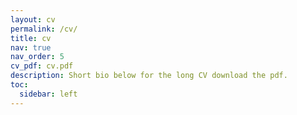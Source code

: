 ```yaml
---
layout: cv
permalink: /cv/
title: cv
nav: true
nav_order: 5
cv_pdf: cv.pdf
description: Short bio below for the long CV download the pdf.
toc:
  sidebar: left
---
```

